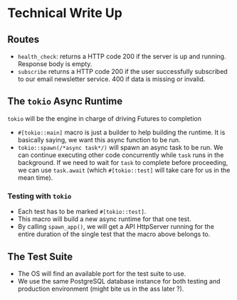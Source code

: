 # Technical Write Up

## Routes

- `health_check`: returns a HTTP code 200 if the server is up and running. Response body is empty.
- `subscribe` returns a HTTP code 200 if the user successfully subscribed to our email newsletter service. 400 if data is missing or invalid.

## The `tokio` Async Runtime

`tokio` will be the engine in charge of driving Futures to completion

- `#[tokio::main]` macro is just a builder to help building the runtime. It is basically saying, we want this async function to be run.
- `tokio::spawn(/*async task*/)` will spawn an async task to be run. We can continue executing other code concurrently while `task` runs in the background. If we need to wait for `task` to complete before proceeding, we can use `task.await` (which `#[tokio::test]` will take care for us in the mean time).

### Testing with `tokio`

- Each test has to be marked `#[tokio::test]`.
- This macro will build a new async runtime for that one test.
- By calling `spawn_app()`, we will get a API HttpServer running for the entire duration of the single test that the macro above belongs to.

## The Test Suite

- The OS will find an available port for the test suite to use.
- We use the same PostgreSQL database instance for both testing and production environment (might bite us in the ass later ?).
